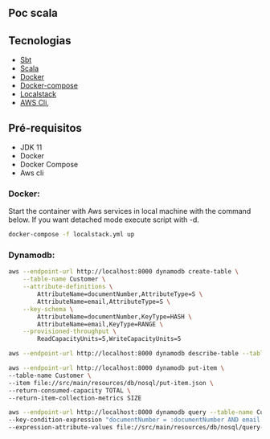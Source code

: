 ## Poc scala

## Tecnologias
- [Sbt](https://www.scala-sbt.org/)
- [Scala](https://www.scala-lang.org/)
- [Docker](https://www.docker.com/)
- [Docker-compose](https://docs.docker.com/compose/)
- [Localstack](https://github.com/localstack/localstack/)
- [AWS Cli](https://aws.amazon.com/pt/cli/),

## Pré-requisitos
- JDK 11
- Docker
- Docker Compose
- Aws cli

### Docker:

Start the container with Aws services in local machine with the command below. If you want detached mode execute script
with -d.

```sh
docker-compose -f localstack.yml up
```

### Dynamodb:

```sh
aws --endpoint-url http://localhost:8000 dynamodb create-table \
    --table-name Customer \
    --attribute-definitions \
        AttributeName=documentNumber,AttributeType=S \
        AttributeName=email,AttributeType=S \
    --key-schema \
        AttributeName=documentNumber,KeyType=HASH \
        AttributeName=email,KeyType=RANGE \
    --provisioned-throughput \
        ReadCapacityUnits=5,WriteCapacityUnits=5
```

```sh
aws --endpoint-url http://localhost:8000 dynamodb describe-table --table-name Customer
```

```sh
aws --endpoint-url http://localhost:8000 dynamodb put-item \
--table-name Customer \
--item file://src/main/resources/db/nosql/put-item.json \
--return-consumed-capacity TOTAL \
--return-item-collection-metrics SIZE
```

```sh
aws --endpoint-url http://localhost:8000 dynamodb query --table-name Customer \
--key-condition-expression "documentNumber = :documentNumber AND email = :email" \
--expression-attribute-values file://src/main/resources/db/nosql/query-customer.json
```
